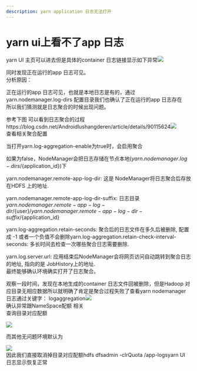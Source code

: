 ```yaml
---
description: yarn application 日志无法打开
---
```


# yarn ui上看不了app 日志

yarn UI 主页可以进去但是具体的container 日志链接显示如下异常![](https://note.youdao.com/yws/public/resource/2a7ab9331491725461c53e658f5bff9d/xmlnote/ECD926F5E7B54E9995837C0683A25138/20340)

同时发现正在运行的app 日志可见。  
分析原因：

正在运行的app 日志可见，也就是本地日志是有的，通过yarn.nodemanager.log-dirs 配置目录我们也确认了正在运行的app 日志存在  
所以我们猜测就是日志聚合的时候出现问题。

参考下图 可以看到日志聚合的过程https://blog.csdn.net/Androidlushangderen/article/details/90115624![](https://note.youdao.com/yws/public/resource/2a7ab9331491725461c53e658f5bff9d/xmlnote/B26A28A6BB03405BB74FF4F94ED61815/20353)  
查看相关聚合配置

当打开yarn.log-aggregation-enable为true时，会启用聚合

如果为false，NodeManager会把日志存储在节点本地\(${yarn.nodemanager.log-dirs}/${application\_id}\)下

  
yarn.nodemanager.remote-app-log-dir: 这是 NodeManager将日志聚合后存放在HDFS 上的地址.

yarn.nodemanager.remote-app-log-dir-suffix: 日志目录${yarn.nodemanager.remote-app-log-dir}/${user}/${yarn.nodemanager.remote-app-log-dir-suffix}/${application\_id}

yarn.log-aggregation.retain-seconds: 聚合后的日志文件在多久后被删除, 配置成 -1 或者一个负值不会删除yarn.log-aggregation.retain-check-interval-seconds: 多长时间去检查一次哪些聚合日志需要删除.

yarn.log.server.url: 应用结束后NodeManager会将网页访问自动跳转到聚合日志的地址, 指向的是 JobHistory上的地址.  
最终能够确认环境确实打开了日志聚合。

观察一段时间，发现在本地生成的container 日志文件回被删除，但是Hadoop 对应目录无相应数据所以就明确了肯定是聚合过程失败了查看yarn nodemanager 日志通过关键字： logaggregation![](https://note.youdao.com/yws/public/resource/2a7ab9331491725461c53e658f5bff9d/xmlnote/AF7A16C26A0547ADB7B82B6EE159300A/20364)  
确认异常跟NameSpace配额 相关  
查询目录对应配额

![](https://note.youdao.com/yws/public/resource/2a7ab9331491725461c53e658f5bff9d/xmlnote/446CB79914FC4CB792F4A417C37DF08A/20368)

而其他无问题环境默认为

![](https://note.youdao.com/yws/public/resource/2a7ab9331491725461c53e658f5bff9d/xmlnote/E060614E3D76409EAB663A6B07432077/20370)  
因此我们直接取消掉目录对应配额hdfs dfsadmin -clrQuota /app-logsyarn UI 日志显示恢复正常  
  


